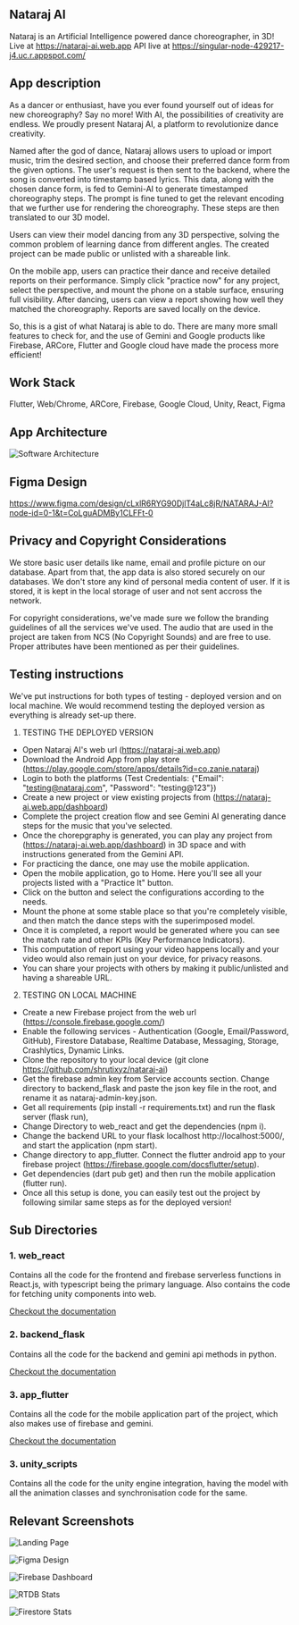 ## Nataraj AI
Nataraj is an Artificial Intelligence powered dance choreographer, in 3D!
Live at https://nataraj-ai.web.app
API live at https://singular-node-429217-j4.uc.r.appspot.com/

## App description
As a dancer or enthusiast, have you ever found yourself out of ideas for new choreography? Say no more! With AI, the possibilities of creativity are endless. We proudly present Nataraj AI, a platform to revolutionize dance creativity.

Named after the god of dance, Nataraj allows users to upload or import music, trim the desired section, and choose their preferred dance form from the given options. The user's request is then sent to the backend, where the song is converted into timestamp based lyrics. This data, along with the chosen dance form, is fed to Gemini-AI to generate timestamped choreography steps. The prompt is fine tuned to get the relevant encoding that we further use for rendering the choreography. These steps are then translated to our 3D model.

Users can view their model dancing from any 3D perspective, solving the common problem of learning dance from different angles. The created project can be made public or unlisted with a shareable link.

On the mobile app, users can practice their dance and receive detailed reports on their performance. Simply click "practice now" for any project, select the perspective, and mount the phone on a stable surface, ensuring full visibility. After dancing, users can view a report showing how well they matched the choreography. Reports are saved locally on the device.

So, this is a gist of what Nataraj is able to do. There are many more small features to check for, and the use of Gemini and  Google products like Firebase, ARCore, Flutter and Google cloud have made the process more efficient!


## Work Stack
Flutter, Web/Chrome, ARCore, Firebase, Google Cloud, Unity, React, Figma

## App Architecture
![Software Architecture](architecture.svg)


## Figma Design
https://www.figma.com/design/cLxlR6RYG90DjlT4aLc8jR/NATARAJ-AI?node-id=0-1&t=CoLguADMBy1CLFFt-0


## Privacy and Copyright Considerations
We store basic user details like name, email and profile picture on our database. Apart from that, the app data is also stored securely on our databases. We don't store any kind of personal media content of user. If it is stored, it is kept in the local storage of user and not sent accross the network.

For copyright considerations, we've made sure we follow the branding guidelines of all the services we've used. The audio that are used in the project are taken from NCS (No Copyright Sounds) and are free to use. Proper attributes have been mentioned as per their guidelines.



## Testing instructions
We've put instructions for both types of testing - deployed version and on local machine. We would recommend testing the deployed version as everything is already set-up there.


1. TESTING THE DEPLOYED VERSION
- Open Nataraj AI's web url (https://nataraj-ai.web.app)
- Download the Android App from play store (https://play.google.com/store/apps/details?id=co.zanie.nataraj)
- Login to both the platforms (Test Credentials: {"Email": "testing@nataraj.com", "Password": "testing@123"})
- Create a new project or view existing projects from (https://nataraj-ai.web.app/dashboard)
- Complete the project creation flow and see Gemini AI generating dance steps for the music that you've selected.
- Once the chorepgraphy is generated, you can play any project from (https://nataraj-ai.web.app/dashboard) in 3D space and with instructions generated from the Gemini API.
- For practicing the dance, one may use the mobile application.
- Open the mobile application, go to Home. Here you'll see all your projects listed with a "Practice It" button.
- Click on the button and select the configurations according to the needs.
- Mount the phone at some stable place so that you're completely visible, and then match the dance steps with the superimposed model.
- Once it is completed, a report would be generated where you can see the match rate and other KPIs (Key Performance Indicators).
- This computation of report using your video happens locally and your video would also remain just on your device, for privacy reasons.
- You can share your projects with others by making it public/unlisted and having a shareable URL.


2. TESTING ON LOCAL MACHINE
- Create a new Firebase project from the web url (https://console.firebase.google.com/)
- Enable the following services - Authentication (Google, Email/Password, GitHub), Firestore Database, Realtime Database, Messaging, Storage, Crashlytics, Dynamic Links.
- Clone the repository to your local device (git clone https://github.com/shrutixyz/nataraj-ai)
- Get the firebase admin key from Service accounts section. Change directory to backend_flask and paste the json key file in the root, and rename it as nataraj-admin-key.json.
- Get all requirements (pip install -r requirements.txt) and run the flask server (flask run),
- Change Directory to web_react and get the dependencies (npm i).
- Change the backend URL to your flask localhost http://localhost:5000/, and start the application (npm start).
- Change directory to app_flutter. Connect the flutter android app to your firebase project (https://firebase.google.com/docsflutter/setup).
- Get dependencies (dart pub get) and then run the mobile application (flutter run).
- Once all this setup is done, you can easily test out the project by following similar same steps as for the deployed version!


## Sub Directories
### 1. web_react
Contains all the code for the frontend and firebase serverless functions in React.js, with typescript being the primary language. Also contains the code for fetching unity components into web.

[Checkout the documentation](./web_react/README.md)


### 2. backend_flask
Contains all the code for the backend and gemini api methods in python.

[Checkout the documentation](./backend_flask/README.md)

### 3. app_flutter
Contains all the code for the mobile application part of the project, which also makes use of firebase and gemini.

[Checkout the documentation](./app_flutter/README.md)


### 3. unity_scripts
Contains all the code for the unity engine integration, having the model with all the animation classes and synchronisation code for the same.


## Relevant Screenshots

![Landing Page](image.png)

![Figma Design](image-1.png)

![Firebase Dashboard](image-2.png)

![RTDB Stats](image-3.png)

![Firestore Stats](image-4.png)
